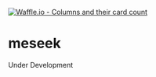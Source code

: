 [![Waffle.io - Columns and their card count](https://badge.waffle.io/stellargo/meseek.png?columns=all)](https://waffle.io/stellargo/meseek?utm_source=badge)
# meseek
Under Development
